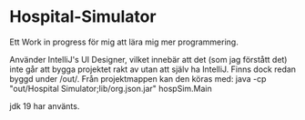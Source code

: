 # Hospital-Simulator

Ett Work in progress för mig att lära mig mer programmering.

Använder IntelliJ's UI Designer, vilket innebär att det (som jag förstått det) inte går att bygga projektet rakt av utan att själv ha IntelliJ.
Finns dock redan byggd under /out/.
Från projektmappen kan den köras med:
java -cp "out/Hospital Simulator;lib/org.json.jar" hospSim.Main

jdk 19 har använts.
